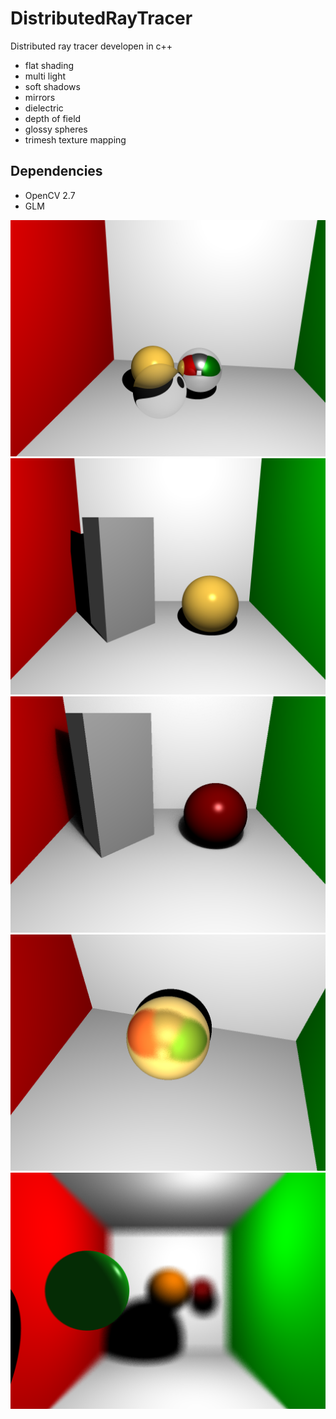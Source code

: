 # DistributedRayTracer
Distributed ray tracer developen in c++

- flat shading
- multi light
- soft shadows
- mirrors
- dielectric
- depth of field
- glossy spheres
- trimesh texture mapping

## Dependencies
- OpenCV 2.7
- GLM

![](https://github.com/TheZino/DistributedRayTracer/blob/master/results/00a%20-%203_sphere.png)
![](https://github.com/TheZino/DistributedRayTracer/blob/master/results/01b%20-%20CS_aa.png)
![](https://github.com/TheZino/DistributedRayTracer/blob/master/results/03b%20-%20soft_shadows.png)
![](https://github.com/TheZino/DistributedRayTracer/blob/master/results/06b%20-%20glossy%20surfaces.png)
![](https://github.com/TheZino/DistributedRayTracer/blob/master/results/04b%20-%20dof.png)
